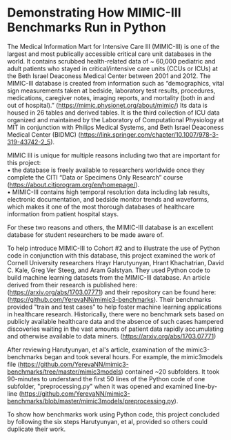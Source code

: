 # Demonstrating How MIMIC-III Benchmarks Run in Python
The Medical Information Mart for Intensive Care III (MIMIC-III) is one of the largest and most publically accessible critical care unit databases in the world. It contains scrubbed health-related data of ~ 60,000 pediatric and adult patients who stayed in critical/intensive care units (CCUs or ICUs) at the Beth Israel Deaconess Medical Center between 2001 and 2012. The MIMIC-III database is created from information such as “demographics, vital sign measurements taken at bedside, laboratory test results, procedures, medications, caregiver notes, imaging reports, and mortality (both in and out of hospital).” (https://mimic.physionet.org/about/mimic/) Its data is housed in 26 tables and derived tables.  It is the third collection of ICU data organized and maintained by the Laboratory of Computational Physiology at MIT in conjunction with Philips Medical Systems, and Beth Israel Deaconess Medical Center (BIDMC) (https://link.springer.com/chapter/10.1007/978-3-319-43742-2_5).  

MIMIC III is unique for multiple reasons including two that are important for this project:  
•	the database is freely available to researchers worldwide once they complete the CITI “Data or Specimens Only Research” course  (https://about.citiprogram.org/en/homepage/).  
•	MIMIC-III contains high temporal resolution data including lab results, electronic documentation, and bedside monitor trends and waveforms, which makes it one of the most thorough databases of healthcare information from patient hospital stays. 

For these two reasons and others, the MIMIC-III database is an excellent database for student researchers to be made aware of. 

To help introduce MIMIC-III to Cohort #2 and to illustrate the use of Python code  in conjunction with this database, this project examined the work of Cornell University researchers Hrayr Harutyunyan, Hrant Khachatrian, David C. Kale, Greg Ver Steeg, and Aram Galstyan. They used Python code to build machine learning datasets from the MIMIC-III database. An article derived from their research is published here: (https://arxiv.org/abs/1703.07771) and their repository can be found here: (https://github.com/YerevaNN/mimic3-benchmarks). Their benchmarks provided "train and test cases"  to help foster machine learning applications in healthcare research. Historically, there were no benchmark sets based on publicly available healthcare data and the absence of such cases hampered discoveries waiting in the vast amounts of patient data rapidly accumulating and otherwise available to data miners. (https://arxiv.org/abs/1703.07771)

After reviewing Harutyunyan, et al's article, examination of the mimic3-benchmarks began and took several hours. For example, the mimic3models file (https://github.com/YerevaNN/mimic3-benchmarks/tree/master/mimic3models) contained ~20 subfolders. It took 90-minutes to understand the first 50 lines of the Python code of one  subfolder, "preprocessing.py" when it was opened and examined line-by-line (https://github.com/YerevaNN/mimic3-benchmarks/blob/master/mimic3models/preprocessing.py).

To show how benchmarks work using Python code, this project concluded by following the six steps Harutyunyan, et al, provided so others could duplicate their work. 




 



